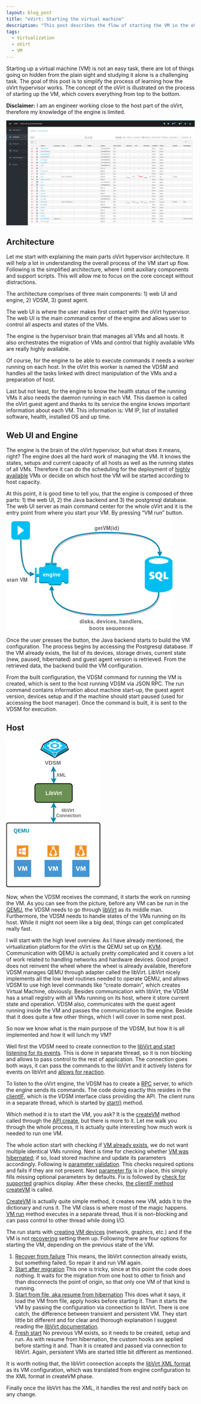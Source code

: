 ```yaml
---
layout: blog_post
title: "oVirt: Starting the virtual machine"
description: "This post describes the flow of starting the VM in the oVirt hypervisor environment."
tags:
  - Virtualization
  - oVirt
  - VM
---
```


Starting up a virtual machine (VM) is not an easy task, there are lot of things going on hidden from the plain sight and studying it alone is a challenging task. The goal of this post is to simplify the process of learning how the oVirt hypervisor works. The concept of the oVirt is illustrated on the process of starting up the VM, which covers everything from top to the bottom.

**Disclaimer:** I am an engineer working close to the host part of the oVirt, therefore my knowledge of the engine is limited.

![ovirt web admin](assets/images/ovirt/webadmin.png)

## Architecture

Let me start with explaining the main parts oVirt hypervisor architecture. It will help a lot in understanding the overall process of the VM start up flow. Following is the simplified architecture, where I omit auxiliary components and support scripts. This will allow me to focus on the core concept without distractions.

The architecture comprises of three main components: 1) web UI and engine, 2) VDSM, 3) guest agent.

The web UI is where the user makes first contact with the oVirt hypervisor. The web UI is the main command center of the engine and allows user to control all aspects and states of the VMs.

The engine is the hypervisor brain that manages all VMs and all hosts. It also orchestrates the migration of VMs and control that highly available VMs are really highly available.

Of course, for the engine to be able to execute commands it needs a worker running on each host. In the oVirt this worker is named the VDSM and handles all the tasks linked with direct manipulation of the VMs and a preparation of host.

Last but not least, for the engine to know the health status of the running VMs it also needs the daemon running in each VM. This daemon is called the oVirt guest agent and thanks to its service the engine knows important information about each VM. This information is: VM IP, list of installed software, health, installed OS and up time.

## Web UI and Engine

The engine is the brain of the oVirt hypervisor, but what does it means, right? The engine does all the hard work of managing the VM. It knows the states, setups and current capacity of all hosts as well as the running states of all VMs. Therefore it can do the scheduling for the deployment of [highly available](https://en.wikipedia.org/wiki/High_availability) VMs or decide on which host the VM will be started according to host capacity.

At this point, it is good time to tell you, that the engine is composed of three parts: 1) the web UI, 2) the Java backend and 3) the postgresql database. The web UI server as main command center for the whole oVirt and it is the entry point from where you start your VM. By pressing “VM run” button.

![ovirt engine](assets/images/ovirt/ovirt-engine.png)

Once the user presses the button, the Java backend starts to build the VM configuration. The process begins by accessing the Postgresql database. If the VM already exists, the list of its  devices, storage drives, current state (new, paused, hibernated) and guest agent version is retrieved. From the retrieved data, the backend build the VM configuration.

From the built configuration, the VDSM command for running the VM is created, which is sent to the host running VDSM via JSON RPC. The run command contains information about machine start-up, the guest agent version, devices setup and if the machine should start paused (used for accessing the boot manager). Once the command is built, it is sent to the VDSM for execution.

## Host

![VDSM and QEMU](assets/images/ovirt/vdsm-libvirt-qemu.png)

Now, when the VDSM receives the command, it starts the work on running the VM. As you can see from the picture, before any VM can be run in the [QEMU](https://www.qemu.org), the VDSM needs to go through [libVirt](https://libvirt.org) as its middle man. Furthermore, the VDSM needs to handle states of the VMs running on its host. While it might not seem like a big deal, things can get complicated really fast.

I will start with the high level overview. As I have already mentioned, the virtualization platform for the oVirt is the QEMU set up on [KVM](https://www.linux-kvm.org). Communication with QEMU is actually pretty complicated and it covers a lot of work related to handling networks and hardware devices. Good project does not reinvent the wheel where the wheel is already available, therefore VDSM manages QEMU through adapter called the libVirt. LibVirt nicely implements all the low level routines needed to operate QEMU, and allows VDSM to use high level commands like “create domain”, which creates Virtual Machine, obviously. Besides communication with libVirt, the VDSM has a small registry with all VMs running on its host, where it store current state and operation. VDSM also, communicates with the quest agent running inside the VM and passes the communication to the engine. Beside that it does quite a few other things, which I will cover in some next post.

So now we know what is the main purpose of the VDSM, but how it is all implemented and how it will lunch my VM?

Well first the VDSM need to create connection to the [libVirt and start listening for its events](https://github.com/oVirt/vdsm/blob/1b5dfb9dec2a8de8577ac8a939120306df3d5565/lib/vdsm/libvirtconnection.py#L45). This is done in separate thread, so it is non blocking and allows to pass control to the rest of application. The connection goes both ways, it can pass the commands to the libVirt and it actively listens for events on libVirt and [allows for reaction](https://github.com/oVirt/vdsm/blob/1b5dfb9dec2a8de8577ac8a939120306df3d5565/lib/vdsm/clientIF.py#L522).

To listen to the oVirt engine, the VDSM has to create a [RPC](https://en.wikipedia.org/wiki/Remote_procedure_call) server, to which the engine sends its commands. The code doing exactly this resides in the [clientIF](https://github.com/oVirt/vdsm/blob/c1147c232485f51ef972203f1a214439dd38a805/lib/vdsm/clientIF.py#L67), which is the VDSM interface class providing the API. The client runs in a separate thread, which is started by [start()](https://github.com/oVirt/vdsm/blob/c1147c232485f51ef972203f1a214439dd38a805/lib/vdsm/clientIF.py#L319) method.

Which method it is to start the VM, you ask? It is the [createVM](https://github.com/oVirt/vdsm/blob/c1147c232485f51ef972203f1a214439dd38a805/lib/vdsm/clientIF.py#L451) method called through the [API create](https://github.com/oVirt/vdsm/blob/2e1c061429bee3fd829cd71ba0d6e7e088ec5406/lib/vdsm/API.py#L161), but there is more to it. Let me walk you through the whole process, it is actually quite interesting how much work is needed to run one VM.

The whole action start with checking if [VM already exists](https://github.com/oVirt/vdsm/blob/2e1c061429bee3fd829cd71ba0d6e7e088ec5406/lib/vdsm/API.py#L170), we do not want multiple identical VMs running. Next is time for checking whether [VM was hibernated](https://github.com/oVirt/vdsm/blob/2e1c061429bee3fd829cd71ba0d6e7e088ec5406/lib/vdsm/API.py#L174); if so, load stored machine and update its parameters accordingly. Following is [parameter validation](https://github.com/oVirt/vdsm/blob/2e1c061429bee3fd829cd71ba0d6e7e088ec5406/lib/vdsm/API.py#L197). This checks required options and fails if they are not present. Next [parameter fix](https://github.com/oVirt/vdsm/blob/2e1c061429bee3fd829cd71ba0d6e7e088ec5406/lib/vdsm/API.py#L199) is in place, this simply fills missing optional parameters by defaults. Fix is followed by [check for supported](https://github.com/oVirt/vdsm/blob/2e1c061429bee3fd829cd71ba0d6e7e088ec5406/lib/vdsm/API.py#L201) graphics display. After these checks, [the clientIF method createVM](https://github.com/oVirt/vdsm/blob/2e1c061429bee3fd829cd71ba0d6e7e088ec5406/lib/vdsm/clientIF.py#L451) is called.

[CreateVM](https://github.com/oVirt/vdsm/blob/2e1c061429bee3fd829cd71ba0d6e7e088ec5406/lib/vdsm/clientIF.py#L451) is actually quite simple method, it creates new VM, adds it to the dictionary and runs it. The VM class is where most of the magic happens. [VM run](https://github.com/oVirt/vdsm/blob/c1147c232485f51ef972203f1a214439dd38a805/lib/vdsm/virt/vm.py#L2307) method executes in a separate thread, thus it is non-blocking and can pass control to other thread while doing I/O.

The run starts with [creating VM devices](https://github.com/oVirt/vdsm/blob/c1147c232485f51ef972203f1a214439dd38a805/lib/vdsm/virt/vm.py#L2313) (network, graphics, etc.) and if the VM is not [recovering](https://github.com/oVirt/vdsm/blob/c1147c232485f51ef972203f1a214439dd38a805/lib/vdsm/virt/vm.py#L2322) setting them up. Following there are four options for starting the VM, depending on the previous state of the VM.

1. [Recover from failure](https://github.com/oVirt/vdsm/blob/c1147c232485f51ef972203f1a214439dd38a805/lib/vdsm/virt/vm.py#L2325)
    This means, the libVirt connection already exists, but something failed. So repair it and run VM again.
2. [Start after migration](https://github.com/oVirt/vdsm/blob/c1147c232485f51ef972203f1a214439dd38a805/lib/vdsm/virt/vm.py#L2337)
    This one is tricky, since at this point the code does nothing. It waits for the migration from one host to other to finish and than disconnects the point of origin, so that only one VM of that kind is running.
3. [Start from file, aka resume from hibernation](https://github.com/oVirt/vdsm/blob/c1147c232485f51ef972203f1a214439dd38a805/lib/vdsm/virt/vm.py#L2339)
    This does what it says, it load the VM from file, apply hooks before starting it. Than it starts the VM by passing the configuration via connection to libVirt. There is one catch, the difference between transient and persistent VM. They start little bit different and for clear and thorough explanation I suggest reading the [libVirt documentation](https://wiki.libvirt.org/page/VM_lifecycle).
4. [Fresh start](https://github.com/oVirt/vdsm/blob/c1147c232485f51ef972203f1a214439dd38a805/lib/vdsm/virt/vm.py#L2375)
    No previous VM exists, so it needs to be created, setup and run. As with resume from hibernation, the custom hooks are applied before starting it and. Than it is created and passed via connection to libVirt. Again, persistent VMs are started little bit different as mentioned.

It is worth noting that, the libVirt connection accepts the [libVirt XML format](https://libvirt.org/formatdomain.html) as its VM configuration, which was translated from engine configuration to the XML format in createVM phase.

Finally once the libVirt has the XML, it handles the rest and notify back on any change.
